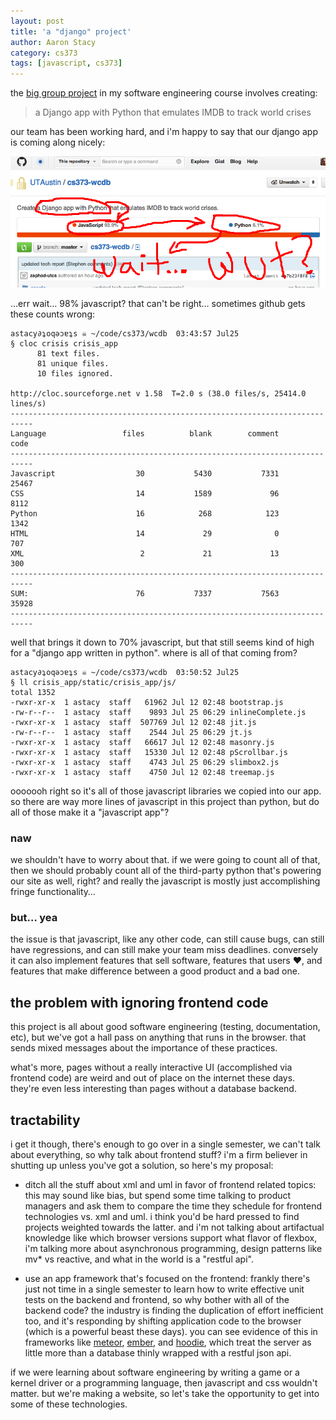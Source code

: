 ```yaml
---
layout: post
title: 'a "django" project'
author: Aaron Stacy
category: cs373
tags: [javascript, cs373]
---
```


the [big group project][reqs] in my software engineering course involves
creating:

> a Django app with Python that emulates IMDB to track world crises

our team has been working hard, and i'm happy to say that our django app is
coming along nicely:

<div class="inset"><img src="/assets/images/django-app.png" /></div>

&hellip;err wait&hellip; 98% javascript? that can't be right&hellip; sometimes
github gets these counts wrong:

    astacy∂ʇoqǝɔɐʇs ☠ ~/code/cs373/wcdb  03:43:57 Jul25
    § cloc crisis crisis_app
          81 text files.
          81 unique files.
          10 files ignored.

    http://cloc.sourceforge.net v 1.58  T=2.0 s (38.0 files/s, 25414.0 lines/s)
    ---------------------------------------------------------------------------
    Language                 files          blank        comment           code
    ---------------------------------------------------------------------------
    Javascript                  30           5430           7331          25467
    CSS                         14           1589             96           8112
    Python                      16            268            123           1342
    HTML                        14             29              0            707
    XML                          2             21             13            300
    ---------------------------------------------------------------------------
    SUM:                        76           7337           7563          35928
    ---------------------------------------------------------------------------

well that brings it down to 70% javascript, but that still seems kind of high
for a "django app written in python". where is all of that coming from?

    astacy∂ʇoqǝɔɐʇs ☠ ~/code/cs373/wcdb  03:50:52 Jul25
    § ll crisis_app/static/crisis_app/js/
    total 1352
    -rwxr-xr-x  1 astacy  staff   61962 Jul 12 02:48 bootstrap.js
    -rw-r--r--  1 astacy  staff    9893 Jul 25 06:29 inlineComplete.js
    -rwxr-xr-x  1 astacy  staff  507769 Jul 12 02:48 jit.js
    -rw-r--r--  1 astacy  staff    2544 Jul 25 06:29 jt.js
    -rwxr-xr-x  1 astacy  staff   66617 Jul 12 02:48 masonry.js
    -rwxr-xr-x  1 astacy  staff   15330 Jul 12 02:48 pScrollbar.js
    -rwxr-xr-x  1 astacy  staff    4743 Jul 25 06:29 slimbox2.js
    -rwxr-xr-x  1 astacy  staff    4750 Jul 12 02:48 treemap.js

ooooooh right so it's all of those javascript libraries we copied into our app.
so there are way more lines of javascript in this project than python, but do
all of those make it a "javascript app"?

### naw

we shouldn't have to worry about that. if we were going to count all of that,
then we should probably count all of the third-party python that's powering our
site as well, right? and really the javascript is mostly just accomplishing
fringe functionality&hellip;

### but&hellip; yea

the issue is that javascript, like any other code, can still cause bugs, can
still have regressions, and can still make your team miss deadlines. conversely
it can also implement features that sell software, features that users
&hearts;, and features that make difference between a good product and a bad
one.

## the problem with ignoring frontend code

this project is all about good software engineering (testing, documentation,
etc), but we've got a hall pass on anything that runs in the browser.  that
sends mixed messages about the importance of these practices.

what's more, pages without a really interactive UI (accomplished via frontend
code) are weird and out of place on the internet these days. they're even less
interesting than pages without a database backend.

## tractability

i get it though, there's enough to go over in a single semester, we can't talk
about everything, so why talk about frontend stuff? i'm a firm believer in
shutting up unless you've got a solution, so here's my proposal:

 - ditch all the stuff about xml and uml in favor of frontend related topics:
   this may sound like bias, but spend some time talking to product managers
   and ask them to compare the time they schedule for frontend technologies vs.
   xml and uml. i think you'd be hard pressed to find projects weighted towards
   the latter. and i'm not talking about artifactual knowledge like which
   browser versions support what flavor of flexbox, i'm talking more about
   asynchronous programming, design patterns like mv\* vs reactive, and what in
   the world is a "restful api".

 - use an app framework that's focused on the frontend: frankly there's just
   not time in a single semester to learn how to write effective unit tests on
   the backend and frontend, so why bother with all of the backend code?  the
   industry is finding the duplication of effort inefficient too, and it's
   responding by shifting application code to the browser (which is a powerful
   beast these days). you can see evidence of this in frameworks like
   [meteor][], [ember][], and [hoodie][], which treat the server as little more
   than a database thinly wrapped with a restful json api.

if we were learning about software engineering by writing a game or a kernel
driver or a programming language, then javascript and css wouldn't matter.  but
we're making a website, so let's take the opportunity to get into some of these
technologies.

[reqs]: http://www.cs.utexas.edu/users/downing/cs373/drupal/wcdb2
[stephen]: https://github.com/UTAustin
[meteor]: http://www.meteor.com
[ember]: http://emberjs.com
[hoodie]: http://hood.ie
